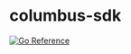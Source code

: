 # columbus-sdk

[![Go Reference](https://pkg.go.dev/badge/github.com/elmasy-com/columbus-sdk.svg)](https://pkg.go.dev/github.com/elmasy-com/columbus-sdk)

